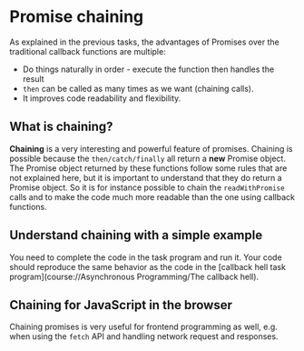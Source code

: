 # Promise chaining

As explained in the previous tasks, the advantages of Promises over the 
traditional callback functions are multiple:

- Do things naturally in order - execute the function then handles the result
- `then` can be called as many times as we want (chaining calls).
- It improves code readability and flexibility.

## What is chaining?
**Chaining** is a very interesting and powerful feature of promises. 
Chaining is possible because the `then/catch/finally` all return a **new** 
Promise object. The Promise object returned by these functions follow some 
rules that are not explained here, but it is important to understand that 
they do return a Promise object. So it is for instance possible to chain the 
`readWithPromise` calls and to make the code much more readable than the one 
using callback functions.

## Understand chaining with a simple example
You need to complete the code in the task program and run it. Your code 
should reproduce the same behavior as the code in the [callback hell task 
program](course://Asynchronous Programming/The callback hell). 

## Chaining for JavaScript in the browser
Chaining promises is very useful for frontend programming as well, e.g. when 
using the `fetch` API and handling network request and responses.
